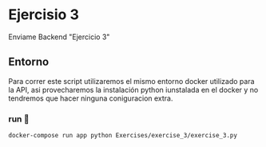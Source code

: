 # Ejercisio 3

Enviame Backend  "Ejercicio 3"

## Entorno

Para correr este script utilizaremos el mismo entorno docker utilizado para la API, asi provecharemos la instalación python iunstalada en el docker y no tendremos que hacer ninguna coniguracion extra.

### run 🚀


```
docker-compose run app python Exercises/exercise_3/exercise_3.py
```
